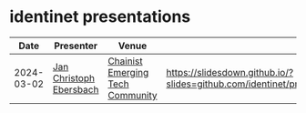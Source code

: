 # identinet presentations

| Date       | Presenter                                                           | Venue                                                                         | Slides                                                                                              | Source                               |
| ---------- | ------------------------------------------------------------------- | ----------------------------------------------------------------------------- | --------------------------------------------------------------------------------------------------- | ------------------------------------ |
| 2024-03-02 | [Jan Christoph Ebersbach](https://www.linkedin.com/in/jcebersbach/) | [Chainist Emerging Tech Community](https://www.linkedin.com/company/chainist) | <https://slidesdown.github.io/?slides=github.com/identinet/presentations/240311_chainist/SLIDES.md> | [240311_chainist](./240311_chainist) |
